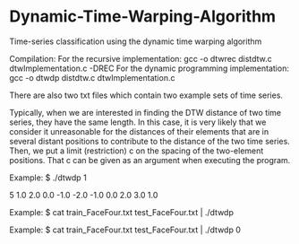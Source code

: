 # Dynamic-Time-Warping-Algorithm
Time-series classification using the dynamic time warping algorithm

Compilation:
For the recursive implementation:
gcc -o dtwrec distdtw.c dtwImplementation.c -DREC
For the dynamic programming implementation:
gcc -o dtwdp distdtw.c dtwImplementation.c

There are also two txt files which contain two example sets of time series.

Typically, when we are interested in finding the DTW distance of two time series, they have the same length.
In this case, it is very likely that we consider it unreasonable for the distances of their elements that are in several distant positions  to contribute to the distance of the two time series.
Then, we put a limit (restriction) c on the spacing of the two-element positions.
That c can be given as an argument when executing the program.

Example:
$ ./dtwdp 1

5
1.0 2.0 0.0 -1.0 -2.0
-1.0 0.0 2.0 3.0 1.0

Example:
$ cat train_FaceFour.txt test_FaceFour.txt | ./dtwdp

Example:
$ cat train_FaceFour.txt test_FaceFour.txt | ./dtwdp 0

